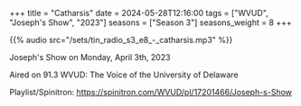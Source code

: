+++
title = "Catharsis"
date = 2024-05-28T12:16:00
tags = ["WVUD", "Joseph's Show", "2023"]
seasons = ["Season 3"]
seasons_weight = 8
+++

{{% audio src="/sets/tin_radio_s3_e8_-_catharsis.mp3" %}}

Joseph's Show on Monday, April 3th, 2023

Aired on 91.3 WVUD: The Voice of the University of Delaware

Playlist/Spinitron: https://spinitron.com/WVUD/pl/17201466/Joseph-s-Show


